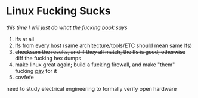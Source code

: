 # Linux Fucking Sucks
*this time I will just do what the fucking [book](https://en.wikipedia.org/wiki/Linux_From_Scratch) says*
1. lfs at all
1. lfs from [every host](https://en.wikipedia.org/wiki/DistroWatch) (same architecture/tools/ETC should mean same lfs)
1. ~~checksum the results, and if they all match, the lfs is good; otherwise~~ diff the fucking hex dumps
1. make linux great again; build a fucking firewall, and make "them" fucking [pay](https://en.wikipedia.org/wiki/Denial-of-service_attack) for it
1. covfefe

need to study electrical engineering to formally verify open hardware
